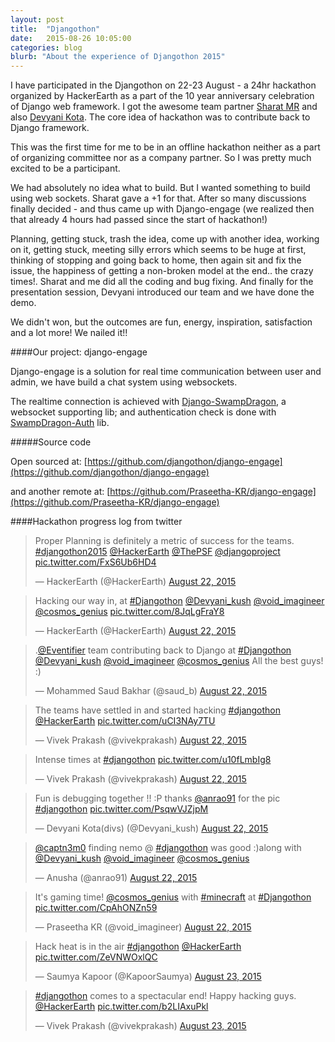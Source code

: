 ```yaml
---
layout: post
title:  "Djangothon"
date:   2015-08-26 10:05:00
categories: blog
blurb: "About the experience of Djangothon 2015"
---
```


I have participated in the Djangothon on 22-23 August - a 24hr hackathon organized by HackerEarth as a part of the 10 year anniversary celebration of Django web framework. I got the awesome team partner [Sharat MR](https://twitter.com/cosmos_genius) and also [Devyani Kota](https://twitter.com/Devyani_kush). The core idea of hackathon was to contribute back to Django framework.

This was the first time for me to be in an offline hackathon neither as a part of organizing committee nor as a company partner. So I was pretty much excited to be a participant.

We had absolutely no idea what to build. But I wanted something to build using web sockets. Sharat gave a +1 for that. After so many discussions finally decided - and thus came up with Django-engage (we realized then that already 4 hours had passed since the start of hackathon!)

Planning, getting stuck, trash the idea, come up with another idea, working on it, getting stuck, meeting silly errors which seems to be huge at first, thinking of stopping and going back to home, then again sit and fix the issue, the happiness of getting a non-broken model at the end.. the crazy times!. Sharat and me did all the coding and bug fixing. And finally for the presentation session, Devyani introduced our team and we have done the demo.

We didn't won, but the outcomes are fun, energy, inspiration, satisfaction and a lot more! We nailed it!!


####Our project: django-engage

Django-engage is a solution for real time communication between user and admin, we have build a chat system using websockets.

The realtime connection is achieved with [Django-SwampDragon](http://swampdragon.net/), a websocket supporting lib; and authentication check is done with [SwampDragon-Auth](https://github.com/jonashagstedt/swampdragon-auth) lib.

#####Source code

Open sourced at: [https://github.com/djangothon/django-engage](https://github.com/djangothon/django-engage)

and another remote at: [https://github.com/Praseetha-KR/django-engage](https://github.com/Praseetha-KR/django-engage)

####Hackathon progress log from twitter

<blockquote class="twitter-tweet" lang="en"><p lang="en" dir="ltr">Proper Planning is definitely a metric of success for the teams. <a href="https://twitter.com/hashtag/djangothon2015?src=hash">#djangothon2015</a> <a href="https://twitter.com/HackerEarth">@HackerEarth</a> <a href="https://twitter.com/ThePSF">@ThePSF</a> <a href="https://twitter.com/djangoproject">@djangoproject</a> <a href="http://t.co/FxS6Ub6HD4">pic.twitter.com/FxS6Ub6HD4</a></p>&mdash; HackerEarth (@HackerEarth) <a href="https://twitter.com/HackerEarth/status/634985388981882880">August 22, 2015</a></blockquote>

<blockquote class="twitter-tweet" lang="en"><p lang="en" dir="ltr">Hacking our way in, at <a href="https://twitter.com/hashtag/Djangothon?src=hash">#Djangothon</a> <a href="https://twitter.com/Devyani_kush">@Devyani_kush</a> <a href="https://twitter.com/void_imagineer">@void_imagineer</a> <a href="https://twitter.com/cosmos_genius">@cosmos_genius</a> <a href="http://t.co/8JqLgFraY8">pic.twitter.com/8JqLgFraY8</a></p>&mdash; HackerEarth (@HackerEarth) <a href="https://twitter.com/HackerEarth/status/634990857574203392">August 22, 2015</a></blockquote>

<blockquote class="twitter-tweet" lang="en"><p lang="en" dir="ltr">.<a href="https://twitter.com/Eventifier">@Eventifier</a> team contributing back to Django at <a href="https://twitter.com/hashtag/Djangothon?src=hash">#Djangothon</a> <a href="https://twitter.com/Devyani_kush">@Devyani_kush</a> <a href="https://twitter.com/void_imagineer">@void_imagineer</a> <a href="https://twitter.com/cosmos_genius">@cosmos_genius</a> All the best guys! :)</p>&mdash; Mohammed Saud Bakhar (@saud_b) <a href="https://twitter.com/saud_b/status/635010497616588801">August 22, 2015</a></blockquote>

<blockquote class="twitter-tweet" lang="en"><p lang="en" dir="ltr">The teams have settled in and started hacking <a href="https://twitter.com/hashtag/djangothon?src=hash">#djangothon</a> <a href="https://twitter.com/HackerEarth">@HackerEarth</a> <a href="http://t.co/uCI3NAy7TU">pic.twitter.com/uCI3NAy7TU</a></p>&mdash; Vivek Prakash (@vivekprakash) <a href="https://twitter.com/vivekprakash/status/635022767746756608">August 22, 2015</a></blockquote>

<blockquote class="twitter-tweet" lang="en"><p lang="en" dir="ltr">Intense times at <a href="https://twitter.com/hashtag/djangothon?src=hash">#djangothon</a> <a href="http://t.co/u10fLmbIg8">pic.twitter.com/u10fLmbIg8</a></p>&mdash; Vivek Prakash (@vivekprakash) <a href="https://twitter.com/vivekprakash/status/635097504506253312">August 22, 2015</a></blockquote>

<blockquote class="twitter-tweet" lang="en"><p lang="en" dir="ltr">Fun is debugging together !! :P thanks <a href="https://twitter.com/anrao91">@anrao91</a> for the pic <a href="https://twitter.com/hashtag/djangothon?src=hash">#djangothon</a> <a href="http://t.co/PsqwVJZjpM">pic.twitter.com/PsqwVJZjpM</a></p>&mdash; Devyani Kota(divs) (@Devyani_kush) <a href="https://twitter.com/Devyani_kush/status/635137692817231872">August 22, 2015</a></blockquote>

<blockquote class="twitter-tweet" lang="en"><p lang="en" dir="ltr"><a href="https://twitter.com/captn3m0">@captn3m0</a> finding nemo @ <a href="https://twitter.com/hashtag/djangothon?src=hash">#djangothon</a> was good :)along with <a href="https://twitter.com/Devyani_kush">@Devyani_kush</a> <a href="https://twitter.com/void_imagineer">@void_imagineer</a> <a href="https://twitter.com/cosmos_genius">@cosmos_genius</a></p>&mdash; Anusha (@anrao91) <a href="https://twitter.com/anrao91/status/635156025461477376">August 22, 2015</a></blockquote>

<blockquote class="twitter-tweet" lang="en"><p lang="en" dir="ltr">It&#39;s gaming time! <a href="https://twitter.com/cosmos_genius">@cosmos_genius</a> with <a href="https://twitter.com/hashtag/minecraft?src=hash">#minecraft</a> at <a href="https://twitter.com/hashtag/Djangothon?src=hash">#Djangothon</a> <a href="http://t.co/CpAhONZn59">pic.twitter.com/CpAhONZn59</a></p>&mdash; Praseetha KR (@void_imagineer) <a href="https://twitter.com/void_imagineer/status/635201492610191360">August 22, 2015</a></blockquote>

<blockquote class="twitter-tweet" lang="en"><p lang="en" dir="ltr">Hack heat is in the air <a href="https://twitter.com/hashtag/djangothon?src=hash">#djangothon</a> <a href="https://twitter.com/HackerEarth">@HackerEarth</a> <a href="http://t.co/ZeVNWOxlQC">pic.twitter.com/ZeVNWOxlQC</a></p>&mdash; Saumya Kapoor (@KapoorSaumya) <a href="https://twitter.com/KapoorSaumya/status/635275143678287873">August 23, 2015</a></blockquote>

<blockquote class="twitter-tweet" lang="en"><p lang="en" dir="ltr"><a href="https://twitter.com/hashtag/djangothon?src=hash">#djangothon</a> comes to a spectacular end! Happy hacking guys. <a href="https://twitter.com/HackerEarth">@HackerEarth</a> <a href="http://t.co/b2LIAxuPkl">pic.twitter.com/b2LIAxuPkl</a></p>&mdash; Vivek Prakash (@vivekprakash) <a href="https://twitter.com/vivekprakash/status/635408510977617920">August 23, 2015</a></blockquote>
<script async src="//platform.twitter.com/widgets.js" charset="utf-8"></script>
